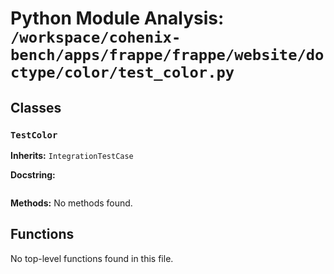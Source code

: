 # Python Module Analysis: `/workspace/cohenix-bench/apps/frappe/frappe/website/doctype/color/test_color.py`

## Classes

### `TestColor`
**Inherits:** `IntegrationTestCase`


**Docstring:**
```

```

**Methods:**
No methods found.




## Functions

No top-level functions found in this file.
